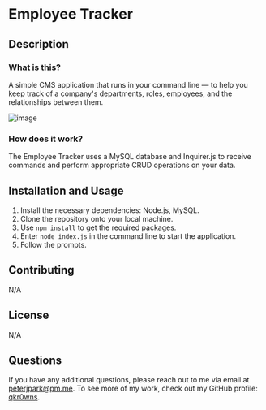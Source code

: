 # Employee Tracker

## Description
### What is this?
A simple CMS application that runs in your command line — to help you keep track of a company's departments, roles, employees, and the relationships between them.

![image](https://github.com/qkr0wns/employee-tracker/assets/115042610/59238aa0-f178-4afd-9c8c-cd6d1f2b0915)


### How does it work?
The Employee Tracker uses a MySQL database and Inquirer.js to receive commands and perform appropriate CRUD operations on your data.

## Installation and Usage
1. Install the necessary dependencies: Node.js, MySQL.
2. Clone the repository onto your local machine.
3. Use `npm install` to get the required packages.
4. Enter `node index.js` in the command line to start the application.
5. Follow the prompts.

## Contributing
N/A

## License
N/A

## Questions
If you have any additional questions, please reach out to me via email at [peterjpark@pm.me](mailto:peterjpark@pm.me).
To see more of my work, check out my GitHub profile: [qkr0wns](https://github.com/qkr0wns).
